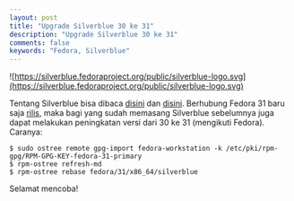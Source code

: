 ```yaml
---
layout: post
title: "Upgrade Silverblue 30 ke 31"
description: "Upgrade Silverblue 30 ke 31"
comments: false
keywords: "Fedora, Silverblue"
---
```


![https://silverblue.fedoraproject.org/public/silverblue-logo.svg](https://silverblue.fedoraproject.org/public/silverblue-logo.svg)

Tentang Silverblue bisa dibaca [disini](https://silverblue.fedoraproject.org/) dan [disini](https://docs.fedoraproject.org/en-US/fedora-silverblue/). Berhubung Fedora 31 baru saja [rilis](https://fedoramagazine.org/announcing-fedora-31/), maka bagi yang sudah memasang Silverblue sebelumnya juga dapat melakukan peningkatan versi dari 30 ke 31 (mengikuti Fedora). Caranya:

```
$ sudo ostree remote gpg-import fedora-workstation -k /etc/pki/rpm-gpg/RPM-GPG-KEY-fedora-31-primary
$ rpm-ostree refresh-md
$ rpm-ostree rebase fedora/31/x86_64/silverblue
```

Selamat mencoba!
